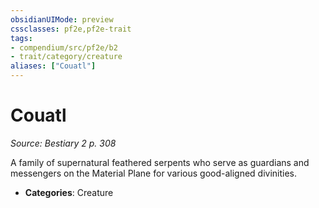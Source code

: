 ```yaml
---
obsidianUIMode: preview
cssclasses: pf2e,pf2e-trait
tags:
- compendium/src/pf2e/b2
- trait/category/creature
aliases: ["Couatl"]
---
```

# Couatl  
*Source: Bestiary 2 p. 308*  

A family of supernatural feathered serpents who serve as guardians and messengers on the Material Plane for various good-aligned divinities.

- **Categories**: Creature